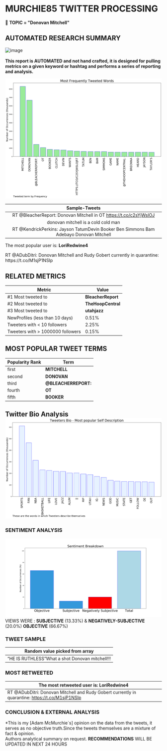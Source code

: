 # MURCHIE85 TWITTER PROCESSING 
&#x1F34E; **TOPIC = "Donovan Mitchell"**

## AUTOMATED RESEARCH SUMMARY

![image](https://marketingplatform.google.com/about/static/images/gmp/analytics-smb-benefit.jpg)
<br></br>
<b> This report is AUTOMATED and not hand crafted, it is designed for pulling metrics on a given keyword or hashtag and performs a series of reporting and analysis.</b>



![image](TWEETS.png)



|                **Sample-Tweets**        |
| :-------------: |
| RT @BleacherReport: Donovan Mitchell in OT https://t.co/c2sYjWslOJ |
| donovan mitchell is a cold cold man |
| RT @KendrickPerkins: Jayson TatumDevin Booker Ben Simmons Bam Adebayo Donovan Mitchell |

The most popular user is: **LoriRedwine4**
<div class="alert alert-block alert-danger"> RT @ADubDitri: Donovan Mitchell and Rudy Gobert currently in quarantine: https://t.co/M1sjP1NSIp</div>

## RELATED METRICS<br>
| Metric | Value |
| ------------- | ------------- |
| #1 Most tweeted to  | **BleacherReport** |
| #2 Most tweeted to  | **TheHoopCentral** |
| #3 Most tweeted to  | **utahjazz** |
| NewProfiles (less than 10 days) | 0.51%  |
| Tweeters with < 10 followers  | 2.25%|
| Tweeters with > 1000000 followers  | 0.15%  |



## MOST POPULAR TWEET TERMS 


| Popularity Rank  | Term |
| ------------- | ------------- |
| first  | **MITCHELL**  |
| second  | **DONOVAN**  |
| third  | **@BLEACHERREPORT:** |
| fourth  | **OT**  |
| fifth  | **BOOKER**  |


## Twitter Bio Analysis![image](BIO.png)
### SENTIMENT ANALYSIS
![image](sentiment.png)
VIEWS WERE : **SUBJECTIVE**  (13.33%) & **NEGATIVELY-SUBJECTIVE** (20.0%) **OBJECTIVE** (66.67%)

### TWEET SAMPLE 
| Random value picked from array |
| ------------- |
|“HE IS RUTHLESS”What a shot Donovan mitchell!!! |

### MOST RETWEETED 

| The most retweeted user is: **LoriRedwine4**  |
| ------------- |
| RT @ADubDitri: Donovan Mitchell and Rudy Gobert currently in quarantine: https://t.co/M1sjP1NSIp |

### CONCLUSION & EXTERNAL ANALYSIS

*This is my [Adam McMurchie`s] opinion on the data from the tweets, it serves as no objective truth.Since the tweets themselves are a mixture of fact & opinion.<br>
Authors analytical summary on request.
**RECOMMENDATIONS** WILL BE UPDATED IN NEXT  24 HOURS <br>